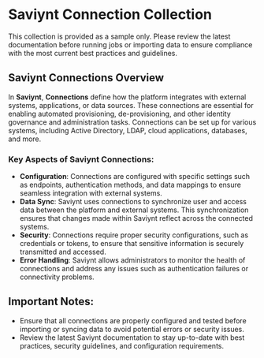 # Saviynt Connection Collection

This collection is provided as a sample only. Please review the latest documentation before running jobs or importing data to ensure compliance with the most current best practices and guidelines.

## Saviynt Connections Overview

In **Saviynt**, **Connections** define how the platform integrates with external systems, applications, or data sources. These connections are essential for enabling automated provisioning, de-provisioning, and other identity governance and administration tasks. Connections can be set up for various systems, including Active Directory, LDAP, cloud applications, databases, and more.

### Key Aspects of Saviynt Connections:

- **Configuration**: Connections are configured with specific settings such as endpoints, authentication methods, and data mappings to ensure seamless integration with external systems.
- **Data Sync**: Saviynt uses connections to synchronize user and access data between the platform and external systems. This synchronization ensures that changes made within Saviynt reflect across the connected systems.
- **Security**: Connections require proper security configurations, such as credentials or tokens, to ensure that sensitive information is securely transmitted and accessed.
- **Error Handling**: Saviynt allows administrators to monitor the health of connections and address any issues such as authentication failures or connectivity problems.

## Important Notes:
- Ensure that all connections are properly configured and tested before importing or syncing data to avoid potential errors or security issues.
- Review the latest Saviynt documentation to stay up-to-date with best practices, security guidelines, and configuration requirements.
